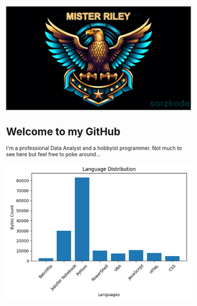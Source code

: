 ![Banner](githubbanner.jpg)

# Welcome to my GitHub

I'm a professional Data Analyst and a hobbyist programmer. Not much to see here but feel free to poke around...

![Distribution](https://github.com/sorzkode/repostats/blob/main/langchart.png)
